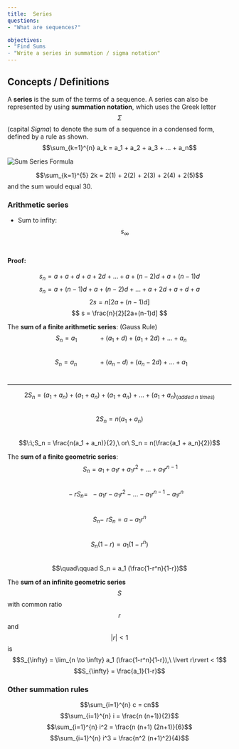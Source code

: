 ```yaml
---
title:  Series 
questions:
- "What are sequences?"

objectives:
- "Find Sums
- "Write a series in summation / sigma notation"
---
```


## Concepts / Definitions

A **series** is the sum of the terms of a sequence. A series can also be represented by using **summation notation**, which uses the Greek letter $$\Sigma$$ (capital *Sigma*) to denote the sum of a sequence in a condensed form, defined by a rule as shown.<br>
$$\sum_{k=1}^{n} a_k = a_1 + a_2 + a_3 + ... + a_n$$

![Sum Series Formula](../assets/precalculus/series_1.jpg)

$$\sum_{k=1}^{5} 2k = 2(1) + 2(2) + 2(3) + 2(4) + 2(5)$$
and the sum would equal 30.

### Arithmetic series
* Sum to infity: $$s_\infty$$<br>
#### Proof:<br>
$$
s_n = a\; +\; a+d\;+\;a+2d\;+\;...\;+\;a+(n-2)d\;+\;a+(n-1)d
$$
$$
s_n = a+(n-1)d\;+\;a+(n-2)d\;+\;...\;+\;a+2d\;+\;a+d\;+\;a
$$
$$
2s = n[2a+(n-1)d]
$$
$$
s = \frac{n}{2}[2a+(n-1)d]
$$

The **sum of a finite arithmetic series**: (Gauss Rule)<br>
$$\:\;S_n = a_1 \quad\qquad + (a_1 + d) + (a_1 + 2d) + ... + a_n$$<br>
$$\:\;S_n = a_n \quad\qquad + (a_n - d) + (a_n - 2d) + ... + a_1$$<br>
___
$$2S_n = (a_1 + a_n) + (a_1 + a_n) + (a_1 + a_n) + ... + (a_1 + a_n) _{(added\ n\ times)}$$<br>
$$2S_n = n(a_1 + a_n)$$<br>
$$\:\;S_n = \frac{n(a_1 + a_n)}{2},\ or\ S_n = n(\frac{a_1 + a_n}{2})$$

The **sum of a finite geometric series**:<br>
$$\quad\qquad S_n = a_1 + a_1 r + a_1 r^2 + ... + a_1 r^{n-1}$$<br>
$$\,\;\;\quad -r S_n =\ \ - a_1 r - a_1 r^2 - ... - a_1 r^{n-1} - a_1 r^n$$<br>
$$S_n - \!\; r S_n = a - a_1 r^n$$<br>
$$S_n (1-r) = a_1 (1-r^n)$$<br>
$$\quad\qquad S_n = a_1 (\frac{1-r^n}{1-r})$$

The **sum of an infinite geometric series** $$S$$ with common ratio $$r$$ and $$\lvert r\rvert < 1$$ is
$$S_{\infty} = \lim_{n \to \infty} a_1 (\frac{1-r^n}{1-r}),\ \lvert r\rvert < 1$$
$$S_{\infty} = \frac{a_1}{1-r}$$

### Other summation rules

$$\sum_{i=1}^{n} c = cn$$
$$\sum_{i=1}^{n} i = \frac{n (n+1)}{2}$$
$$\sum_{i=1}^{n} i^2 = \frac{n (n+1) (2n+1)}{6}$$
$$\sum_{i=1}^{n} i^3 = \frac{n^2 (n+1)^2}{4}$$
